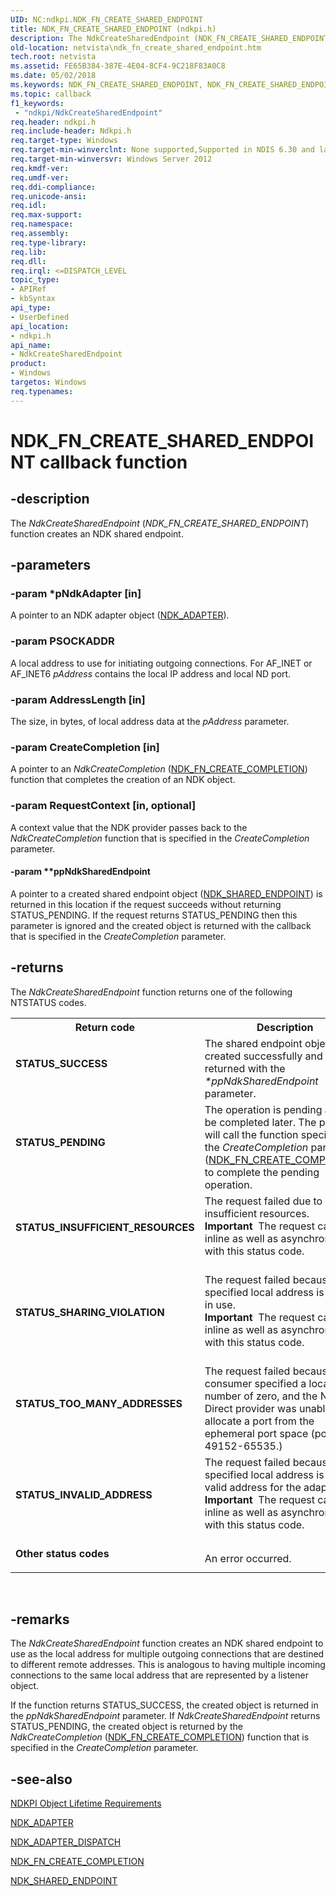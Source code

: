 ```yaml
---
UID: NC:ndkpi.NDK_FN_CREATE_SHARED_ENDPOINT
title: NDK_FN_CREATE_SHARED_ENDPOINT (ndkpi.h)
description: The NdkCreateSharedEndpoint (NDK_FN_CREATE_SHARED_ENDPOINT) function creates an NDK shared endpoint.
old-location: netvista\ndk_fn_create_shared_endpoint.htm
tech.root: netvista
ms.assetid: FE65B384-387E-4E04-8CF4-9C218F83A0C8
ms.date: 05/02/2018
ms.keywords: NDK_FN_CREATE_SHARED_ENDPOINT, NDK_FN_CREATE_SHARED_ENDPOINT callback, NdkCreateSharedEndpoint, NdkCreateSharedEndpoint callback function [Network Drivers Starting with Windows Vista], ndkpi/NdkCreateSharedEndpoint, netvista.ndk_fn_create_shared_endpoint
ms.topic: callback
f1_keywords:
 - "ndkpi/NdkCreateSharedEndpoint"
req.header: ndkpi.h
req.include-header: Ndkpi.h
req.target-type: Windows
req.target-min-winverclnt: None supported,Supported in NDIS 6.30 and later.
req.target-min-winversvr: Windows Server 2012
req.kmdf-ver: 
req.umdf-ver: 
req.ddi-compliance: 
req.unicode-ansi: 
req.idl: 
req.max-support: 
req.namespace: 
req.assembly: 
req.type-library: 
req.lib: 
req.dll: 
req.irql: <=DISPATCH_LEVEL
topic_type:
- APIRef
- kbSyntax
api_type:
- UserDefined
api_location:
- ndkpi.h
api_name:
- NdkCreateSharedEndpoint
product:
- Windows
targetos: Windows
req.typenames: 
---
```


# NDK_FN_CREATE_SHARED_ENDPOINT callback function


## -description


The <i>NdkCreateSharedEndpoint</i> (<i>NDK_FN_CREATE_SHARED_ENDPOINT</i>) function creates an NDK shared endpoint.


## -parameters




### -param *pNdkAdapter [in]

A pointer to an NDK adapter object (<a href="https://docs.microsoft.com/windows-hardware/drivers/ddi/content/ndkpi/ns-ndkpi-_ndk_adapter">NDK_ADAPTER</a>).


### -param PSOCKADDR

A local address to use for initiating outgoing connections. For AF_INET or AF_INET6 <i>pAddress</i> contains the local IP address and local ND port.

### -param AddressLength [in]

The size, in bytes, of local address data at the <i>pAddress</i> parameter.




### -param CreateCompletion [in]

A pointer to an <i>NdkCreateCompletion</i> (<a href="https://docs.microsoft.com/windows-hardware/drivers/ddi/content/ndkpi/nc-ndkpi-ndk_fn_create_completion">NDK_FN_CREATE_COMPLETION</a>) function that completes the creation of an NDK object.


### -param RequestContext [in, optional]

A context value that the NDK provider passes back to the <i>NdkCreateCompletion</i> function that is specified in the <i>CreateCompletion</i> parameter.


#### -param **ppNdkSharedEndpoint

A pointer to a created shared endpoint object (<a href="https://docs.microsoft.com/windows-hardware/drivers/ddi/content/ndkpi/ns-ndkpi-_ndk_shared_endpoint">NDK_SHARED_ENDPOINT</a>) is returned in this location if the request succeeds without returning STATUS_PENDING. If the request returns STATUS_PENDING then this parameter is ignored and the created object is returned with the callback that is specified in the  <i>CreateCompletion</i> parameter.



## -returns



The 
     <i>NdkCreateSharedEndpoint</i> function returns one of the following NTSTATUS codes.

<table>
<tr>
<th>Return code</th>
<th>Description</th>
</tr>
<tr>
<td width="40%">
<dl>
<dt><b>STATUS_SUCCESS</b></dt>
</dl>
</td>
<td width="60%">
The shared endpoint object was  created successfully and returned with the <i>*ppNdkSharedEndpoint</i> parameter.

</td>
</tr>
<tr>
<td width="40%">
<dl>
<dt><b>STATUS_PENDING</b></dt>
</dl>
</td>
<td width="60%">
 The operation is pending and will be completed later. The provider will call the function specified in the <i>CreateCompletion</i> parameter (<a href="https://docs.microsoft.com/windows-hardware/drivers/ddi/content/ndkpi/nc-ndkpi-ndk_fn_create_completion">NDK_FN_CREATE_COMPLETION</a>) to complete the pending operation.
 

</td>
</tr>
<tr>
<td width="40%">
<dl>
<dt><b>STATUS_INSUFFICIENT_RESOURCES</b></dt>
</dl>
</td>
<td width="60%">
The request failed due to insufficient resources. 

<div class="alert"><b>Important</b>  The request can fail inline as well as asynchronously with this status code.</div>
<div> </div>
</td>
</tr>
<tr>
<td width="40%">
<dl>
<dt><b>STATUS_SHARING_VIOLATION</b></dt>
</dl>
</td>
<td width="60%">
	  The request failed because the specified local address is already in use.

<div class="alert"><b>Important</b>  The request can fail inline as well as asynchronously with this status code.</div>
<div> </div>
</td>
</tr>
<tr>
<td width="40%">
<dl>
<dt><b>STATUS_TOO_MANY_ADDRESSES</b></dt>
</dl>
</td>
<td width="60%">
The request failed because the consumer specified a local port number of zero, and the Network Direct provider was unable to allocate a port from the ephemeral port space (ports 49152-65535.)

</td>
</tr>
<tr>
<td width="40%">
<dl>
<dt><b>STATUS_INVALID_ADDRESS</b></dt>
</dl>
</td>
<td width="60%">
	The request failed because the specified local address is not a valid address for the adapter. 

<div class="alert"><b>Important</b>  The request can fail inline as well as asynchronously with this status code.</div>
<div> </div>
</td>
</tr>
<tr>
<td width="40%">
<dl>
<dt><b>Other status codes</b></dt>
</dl>
</td>
<td width="60%">
An error occurred. 

</td>
</tr>
</table>
 




## -remarks



The <i>NdkCreateSharedEndpoint</i> function creates an NDK shared endpoint to use as the local address for multiple outgoing connections that are destined to different remote addresses. This is analogous to having multiple incoming connections to the same local address that are represented by a listener object.

 If the function returns STATUS_SUCCESS, the created object is returned in the <i>ppNdkSharedEndpoint</i> parameter. If <i>NdkCreateSharedEndpoint</i> returns STATUS_PENDING, the created object is returned by the <i>NdkCreateCompletion</i> (<a href="https://docs.microsoft.com/windows-hardware/drivers/ddi/content/ndkpi/nc-ndkpi-ndk_fn_create_completion">NDK_FN_CREATE_COMPLETION</a>) function that is specified in the <i>CreateCompletion</i> parameter.




## -see-also




<a href="https://docs.microsoft.com/windows-hardware/drivers/network/ndkpi-object-lifetime-requirements">NDKPI Object Lifetime Requirements</a>



<a href="https://docs.microsoft.com/windows-hardware/drivers/ddi/content/ndkpi/ns-ndkpi-_ndk_adapter">NDK_ADAPTER</a>



<a href="https://docs.microsoft.com/windows-hardware/drivers/ddi/content/ndkpi/ns-ndkpi-_ndk_adapter_dispatch">NDK_ADAPTER_DISPATCH</a>



<a href="https://docs.microsoft.com/windows-hardware/drivers/ddi/content/ndkpi/nc-ndkpi-ndk_fn_create_completion">NDK_FN_CREATE_COMPLETION</a>



<a href="https://docs.microsoft.com/windows-hardware/drivers/ddi/content/ndkpi/ns-ndkpi-_ndk_shared_endpoint">NDK_SHARED_ENDPOINT</a>
 

 

